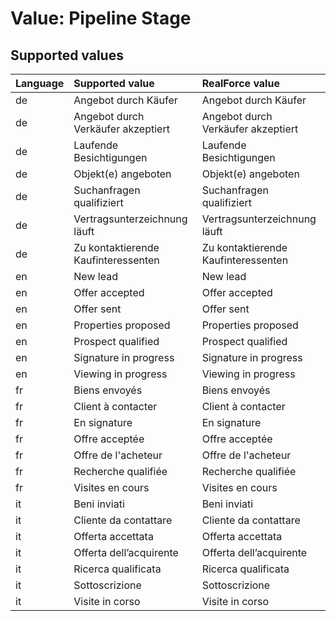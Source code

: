 # Value: Pipeline Stage

## Supported values

| Language | Supported value | RealForce value |
| :--- | :--- | :--- |
| de | Angebot durch Käufer | Angebot durch Käufer |
| de | Angebot durch Verkäufer akzeptiert | Angebot durch Verkäufer akzeptiert |
| de | Laufende Besichtigungen | Laufende Besichtigungen |
| de | Objekt(e) angeboten | Objekt(e) angeboten |
| de | Suchanfragen qualifiziert | Suchanfragen qualifiziert |
| de | Vertragsunterzeichnung läuft | Vertragsunterzeichnung läuft |
| de | Zu kontaktierende Kaufinteressenten | Zu kontaktierende Kaufinteressenten |
| en | New lead | New lead |
| en | Offer accepted | Offer accepted |
| en | Offer sent | Offer sent |
| en | Properties proposed | Properties proposed |
| en | Prospect qualified | Prospect qualified |
| en | Signature in progress | Signature in progress |
| en | Viewing in progress | Viewing in progress |
| fr | Biens envoyés | Biens envoyés |
| fr | Client à contacter | Client à contacter |
| fr | En signature | En signature |
| fr | Offre acceptée | Offre acceptée |
| fr | Offre de l'acheteur | Offre de l'acheteur |
| fr | Recherche qualifiée | Recherche qualifiée |
| fr | Visites en cours | Visites en cours |
| it | Beni inviati | Beni inviati |
| it | Cliente da contattare | Cliente da contattare |
| it | Offerta accettata | Offerta accettata |
| it | Offerta dell’acquirente | Offerta dell’acquirente |
| it | Ricerca qualificata | Ricerca qualificata |
| it | Sottoscrizione | Sottoscrizione |
| it | Visite in corso | Visite in corso |
